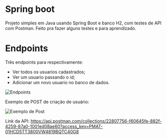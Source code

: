 # Spring boot
Projeto simples em Java usando Spring Boot e banco H2, com testes de API com Postman. Feito pra fazer alguns testes e para aprendizado.

# Endpoints
Três endpoints para respectivamente:
  - Ver todos os usuarios cadastrados;
  - Ver um usuario passando o id;
  - Adicionar um novo usuario no banco de dados.
    
![Endpoints](https://github.com/guiwoliveira/spring-boot-simples/assets/81626882/9f0e8cb8-8b15-439b-b315-4550382278e8)

Exemplo de POST de criação de usuário:

![Exemplo de Post](https://github.com/guiwoliveira/spring-boot-simples/assets/81626882/5f510af1-04d6-4adb-9ab9-aca8ada75cf3)

Link da API: https://api.postman.com/collections/22807756-f60645fe-882f-4259-87a0-1001ed08ae60?access_key=PMAT-01HCD5TT3800VW4819BQTC40G8

